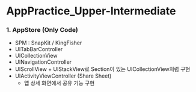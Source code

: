 # AppPractice_Upper-Intermediate

###  1. AppStore (Only Code)  
 - SPM : SnapKit / KingFisher  
 - UITabBarController   
 - UICollectionView  
 - UINavigationController  
 - UIScrollView + UIStackView로 Section이 있는 UICollectionView처럼 구현  
 - UIActivityViewController (Share Sheet)  
    - 앱 상세 화면에서 공유 기능 구현   
